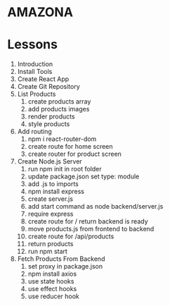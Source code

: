 # AMAZONA

# Lessons

1. Introduction
2. Install Tools
3. Create React App
4. Create Git Repository
5. List Products
   1. create products array
   2. add products images
   3. render products
   4. style products
6. Add routing
   1. npm i react-router-dom
   2. create route for home screen
   3. create router for product screen
7. Create Node.js Server
   1. run npm init in root folder
   2. update package.json set type: module
   3. add .js to imports
   4. npm install express
   5. create server.js
   6. add start command as node backend/server.js
   7. require express
   8. create route for / return backend is ready
   9. move products.js from frontend to backend
   10. create route for /api/products
   11. return products
   12. run npm start
8. Fetch Products From Backend
   1. set proxy in package.json
   2. npm install axios
   3. use state hooks
   4. use effect hooks
   5. use reducer hook
